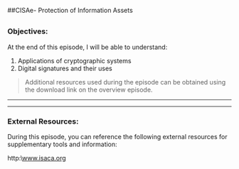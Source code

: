 ##CISAe- Protection of Information Assets
##
### Objectives:

At the end of this episode, I will be able to understand:

1. Applications of cryptographic systems
2. Digital signatures and their uses




	

>Additional resources used during the episode can be obtained using the download link on the overview episode.

-----------------------------------------------------------






-----------------------------------------------------------
### External Resources:

During this episode, you can reference the following external resources for supplementary tools and information:

http:\www.isaca.org
